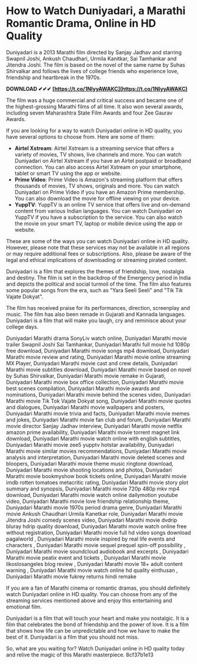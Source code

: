 
 
# How to Watch Duniyadari, a Marathi Romantic Drama, Online in HD Quality
 
Duniyadari is a 2013 Marathi film directed by Sanjay Jadhav and starring Swapnil Joshi, Ankush Chaudhari, Urmila Kanitkar, Sai Tamhankar and Jitendra Joshi. The film is based on the novel of the same name by Suhas Shirvalkar and follows the lives of college friends who experience love, friendship and heartbreak in the 1970s.
 
**DOWNLOAD ✔✔✔ [https://t.co/1NIyyAWAKC](https://t.co/1NIyyAWAKC)**


 
The film was a huge commercial and critical success and became one of the highest-grossing Marathi films of all time. It also won several awards, including seven Maharashtra State Film Awards and four Zee Gaurav Awards.
 
If you are looking for a way to watch Duniyadari online in HD quality, you have several options to choose from. Here are some of them:
 
- **Airtel Xstream**: Airtel Xstream is a streaming service that offers a variety of movies, TV shows, live channels and more. You can watch Duniyadari on Airtel Xstream if you have an Airtel postpaid or broadband connection. You can also access Airtel Xstream on your smartphone, tablet or smart TV using the app or website.
- **Prime Video**: Prime Video is Amazon's streaming platform that offers thousands of movies, TV shows, originals and more. You can watch Duniyadari on Prime Video if you have an Amazon Prime membership. You can also download the movie for offline viewing on your device.
- **YuppTV**: YuppTV is an online TV service that offers live and on-demand content from various Indian languages. You can watch Duniyadari on YuppTV if you have a subscription to the service. You can also watch the movie on your smart TV, laptop or mobile device using the app or website.

These are some of the ways you can watch Duniyadari online in HD quality. However, please note that these services may not be available in all regions or may require additional fees or subscriptions. Also, please be aware of the legal and ethical implications of downloading or streaming pirated content.
  
Duniyadari is a film that explores the themes of friendship, love, nostalgia and destiny. The film is set in the backdrop of the Emergency period in India and depicts the political and social turmoil of the time. The film also features some popular songs from the era, such as "Yara Seeli Seeli" and "Tik Tik Vajate Dokyat".
 
The film has received praise for its performances, direction, screenplay and music. The film has also been remade in Gujarati and Kannada languages. Duniyadari is a film that will make you laugh, cry and reminisce about your college days.
 
Duniyadari Marathi drama SonyLiv watch online,  Duniyadari Marathi movie trailer Swapnil Joshi Sai Tamhankar,  Duniyadari Marathi full movie hd 1080p free download,  Duniyadari Marathi movie songs mp4 download,  Duniyadari Marathi movie review and rating,  Duniyadari Marathi movie online streaming MX Player,  Duniyadari Marathi movie cast and crew details,  Duniyadari Marathi movie subtitles download,  Duniyadari Marathi movie based on novel by Suhas Shirvalkar,  Duniyadari Marathi movie remake in Gujarati,  Duniyadari Marathi movie box office collection,  Duniyadari Marathi movie best scenes compilation,  Duniyadari Marathi movie awards and nominations,  Duniyadari Marathi movie behind the scenes video,  Duniyadari Marathi movie Tik Tok Vajate Dokyat song,  Duniyadari Marathi movie quotes and dialogues,  Duniyadari Marathi movie wallpapers and posters,  Duniyadari Marathi movie trivia and facts,  Duniyadari Marathi movie memes and jokes,  Duniyadari Marathi movie fan club and forum,  Duniyadari Marathi movie director Sanjay Jadhav interview,  Duniyadari Marathi movie netflix amazon prime availability,  Duniyadari Marathi movie torrent magnet link download,  Duniyadari Marathi movie watch online with english subtitles,  Duniyadari Marathi movie zee5 yupptv hotstar availability,  Duniyadari Marathi movie similar movies recommendations,  Duniyadari Marathi movie analysis and interpretation,  Duniyadari Marathi movie deleted scenes and bloopers,  Duniyadari Marathi movie theme music ringtone download,  Duniyadari Marathi movie shooting locations and photos,  Duniyadari Marathi movie bookmyshow book tickets online,  Duniyadari Marathi movie imdb rotten tomatoes metacritic rating,  Duniyadari Marathi movie story plot summary and synopsis,  Duniyadari Marathi movie 720p 480p mkv mp4 download,  Duniyadari Marathi movie watch online dailymotion youtube video,  Duniyadari Marathi movie love friendship relationship theme,  Duniyadari Marathi movie 1970s period drama genre,  Duniyadari Marathi movie Ankush Chaudhari Urmila Kanetkar role,  Duniyadari Marathi movie Jitendra Joshi comedy scenes video,  Duniyadari Marathi movie dvdrip bluray hdrip quality download,  Duniyadari Marathi movie watch online free without registration,  Duniyadari Marathi movie full hd video songs download pagalworld ,  Duniyadari Marathi movie inspired by real life events and characters ,  Duniyadari Marathi movie sequel prequel spin-off possibility ,  Duniyadari Marathi movie soundcloud audiobook and excerpts ,  Duniyadari Marathi movie peatix event and tickets ,  Duniyadari Marathi movie likoslosangeles blog review ,  Duniyadari Marathi movie 18+ adult content warning ,  Duniyadari Marathi movie watch online hd quality einthusan ,  Duniyadari Marathi movie fukrey returns hindi remake
 
If you are a fan of Marathi cinema or romantic dramas, you should definitely watch Duniyadari online in HD quality. You can choose from any of the streaming services mentioned above and enjoy this entertaining and emotional film.
  
Duniyadari is a film that will touch your heart and make you nostalgic. It is a film that celebrates the bond of friendship and the power of love. It is a film that shows how life can be unpredictable and how we have to make the best of it. Duniyadari is a film that you should not miss.
 
So, what are you waiting for? Watch Duniyadari online in HD quality today and relive the magic of this Marathi masterpiece.
 8cf37b1e13
 
